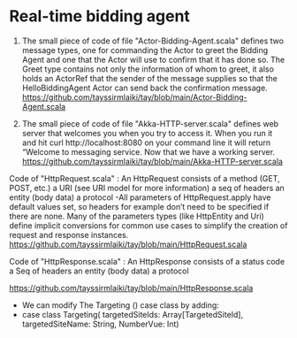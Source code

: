 # Real-time bidding agent
1) The  small piece of code   of file "Actor-Bidding-Agent.scala"  defines two message types, one for commanding the Actor to greet the Bidding Agent and one that the Actor will use to confirm that it has done so. The Greet type contains not only the information of whom to greet, it also holds an ActorRef that the sender of the message supplies so that the HelloBiddingAgent Actor can send back the confirmation message.
https://github.com/tayssirmlaiki/tay/blob/main/Actor-Bidding-Agent.scala

2) The  small piece of code   of file "Akka-HTTP-server.scala"  defines web server that welcomes you when you try to access it. When you run it and hit curl http://localhost:8080 on your command line it will return “Welcome to messaging service.
Now that we have a working server.
https://github.com/tayssirmlaiki/tay/blob/main/Akka-HTTP-server.scala

Code of "HttpRequest.scala" : 
An HttpRequest consists of
            a method (GET, POST, etc.)
            a URI (see URI model for more information)
            a seq of headers
            an entity (body data)
            a protocol
-All parameters of HttpRequest.apply have default values set, so headers for example don’t need to be specified if there are none. Many of the parameters types (like HttpEntity and Uri) define implicit conversions for common use cases to simplify the creation of request and response instances.
https://github.com/tayssirmlaiki/tay/blob/main/HttpRequest.scala

Code of "HttpResponse.scala" :
An HttpResponse consists of
            a status code
            a Seq of headers
            an entity (body data)
            a protocol

https://github.com/tayssirmlaiki/tay/blob/main/HttpResponse.scala


* We can modify The Targeting () case class by adding: 
* case class Targeting( targetedSiteIds: Array[TargetedSiteId], targetedSiteName: String, NumberVue: Int)

